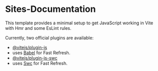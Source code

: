 # Sites-Documentation

This template provides a minimal setup to get JavaScript working in Vite with Hmr and some EsLint rules.

Currently, two official plugins are available:

- [@vitejs/plugin-js](https://github.com/vitejs/vite-plugin-preact/blob/main/packages/plugin-js/Readme.md)
- uses [Babel](https://babeljs.io/) for Fast Refresh.
- [@vitejs/plugin-js-swc](https://github.com/vitejs/vite-plugin-js-swc)
- uses [Swc](https://swc.rs/) for Fast Refresh.
